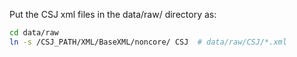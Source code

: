 Put the CSJ xml files in the data/raw/ directory as:

```bash
cd data/raw
ln -s /CSJ_PATH/XML/BaseXML/noncore/ CSJ  # data/raw/CSJ/*.xml
```
